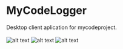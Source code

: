 # MyCodeLogger
Desktop client aplication for mycodeproject. <br /><br />
![alt text](http://binaryalchemist.pl/wp-content/uploads/2017/08/logger.jpg)
![alt text](http://binaryalchemist.pl/wp-content/uploads/2017/08/logger2.jpg)
![alt text](http://binaryalchemist.pl/wp-content/uploads/2017/08/logger3.jpg)
